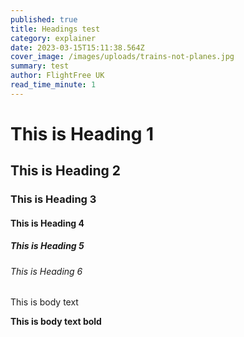 ```yaml
---
published: true
title: Headings test
category: explainer
date: 2023-03-15T15:11:38.564Z
cover_image: /images/uploads/trains-not-planes.jpg
summary: test
author: FlightFree UK
read_time_minute: 1
---
```

# T﻿his is Heading 1

## T﻿his is Heading 2

### T﻿his is Heading 3

#### T﻿his is Heading 4

##### T﻿his is Heading 5

###### T﻿his is Heading 6

T﻿his is body text

**T﻿his is body text bold**